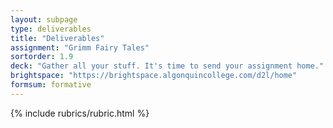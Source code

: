 ```yaml
---
layout: subpage
type: deliverables
title: "Deliverables"
assignment: "Grimm Fairy Tales"
sortorder: 1.9
deck: "Gather all your stuff. It's time to send your assignment home."
brightspace: "https://brightspace.algonquincollege.com/d2l/home"
formsum: formative
---
```

{% include rubrics/rubric.html %}